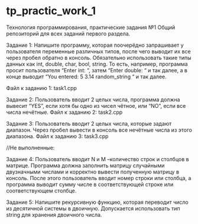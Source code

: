 # tp_practic_work_1
Технология программирования, практические задания №1
Общий репозиторий для всех заданий первого раздела.  

Задание 1:
    Напишите программу, которая поочерёдно запрашивает у пользователя переменные различных типов, 
    после чего выводит их все через пробел обратно в консоль. 
    Обязательно использовать такие типы данных как int, double, char, bool, string. 
    То есть, например, программа просит пользователя “Enter int: “, затем “Enter double: “ и так далее, 
    а в конце выводит “You entered: 5 3.14 random_string “ и так далее.

Файл к заданию 1:
    task1.cpp

Задание 2:
    Пользователь вводит 2 целых числа, программа должна вывесит “YES”, если хотя бы одно из чисел чётное, или “NO”, если все числа нечётные.
Файл к заданию 2:
    task2.cpp

Задание 3:
    Пользователь вводит 2 целых числа, которые задают диапазон. Через пробел вывести в консоль все нечётные числа из этого диапазона.
Файл к заданию 3:
    task3.cpp



//Не выполненные:

Задание 4:
    Пользователь вводит N и M –количество строк и столбцов в матрице. Программа должна заполнить матрицу случайными двузначными числами и  корректно вывести полученную матрицу в консоль. После этого пользователь вводит номер строки или столбца, а программа выводит сумму числе в соответствующей строке или соответствующем столбце.

Задание 5:
    Напишите рекурсивную функцию, которая переводит число из десятичной системы в двоичную. Допускается использовать тип string для хранения двоичного числа.

